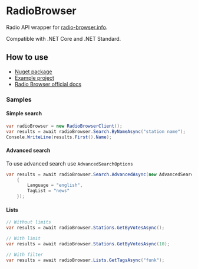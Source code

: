 # RadioBrowser

Radio API wrapper for [radio-browser.info](https://radio-browser.info).

Compatible with .NET Core and .NET Standard.

## How to use
* [Nuget package](https://www.nuget.org/packages/RadioBrowser)
* [Example project](RadioBrowser.Example)
* [Radio Browser official docs](https://nl1.api.radio-browser.info/)

### Samples

#### Simple search
```c#
var radioBrowser = new RadioBrowserClient();
var results = await radioBrowser.Search.ByNameAsync("station name");
Console.WriteLine(results.First().Name);
```

#### Advanced search
To use advanced search use `AdvancedSearchOptions`

```c#
var results = await radioBrowser.Search.AdvancedAsync(new AdvancedSearchOptions
    {
        Language = "english",
        TagList = "news"
    });
```

#### Lists

```c#
// Without limits
var results = await radioBrowser.Stations.GetByVotesAsync();
```

```c#
// With limit
var results = await radioBrowser.Stations.GetByVotesAsync(10);
```

```c#
// With filter
var results = await radioBrowser.Lists.GetTagsAsync("funk");
```
